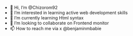 - 👋 Hi, I’m @Chizorom92
- 👀 I’m interested in learning active web development skills 
- 🌱 I’m currently learning Html syntax
- 💞️ I’m looking to collaborate on Frontend monitor 
- 📫 How to reach me via x @benjaminmbabie


<!---
Chizorom92/Chizorom92 is a ✨ special ✨ repository because its `README.md` (this file) appears on your GitHub profile.
You can click the Preview link to take a look at your changes.
--->
